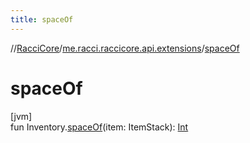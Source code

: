 ```yaml
---
title: spaceOf
---
```

//[RacciCore](../../index.html)/[me.racci.raccicore.api.extensions](index.html)/[spaceOf](space-of.html)



# spaceOf



[jvm]\
fun Inventory.[spaceOf](space-of.html)(item: ItemStack): [Int](https://kotlinlang.org/api/latest/jvm/stdlib/kotlin/-int/index.html)




